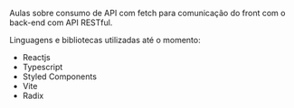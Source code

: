 Aulas sobre consumo de API com fetch para comunicação do front com o back-end com API RESTful.

Linguagens e bibliotecas utilizadas até o momento:

- Reactjs
- Typescript
- Styled Components
- Vite
- Radix
